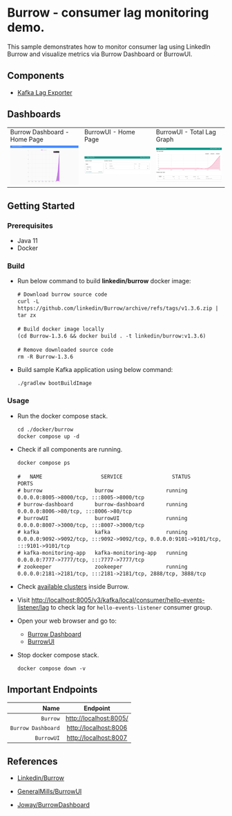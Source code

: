 # Burrow - consumer lag monitoring demo.

This sample demonstrates how to monitor consumer lag using LinkedIn Burrow and visualize metrics via Burrow Dashboard or
BurrowUI.

## Components

* [Kafka Lag Exporter](https://github.com/linkedin/Burrow)

## Dashboards

<table>
  <tr>
  <td>Burrow Dashboard - Home Page</td>
  <td>BurrowUI - Home Page</td>
  <td>BurrowUI - Total Lag Graph</td>
  </tr>
  <tr>
  <td><img src="./../../_docs/img/burrow-dashboard.png" width="250" /></td>
  <td><img src="./../../_docs/img/burrowUI-consumers.png" width="250" /> </td>
  <td><img src="./../../_docs/img/burrowUI-total-graph.png" width="250" /></td>
  </tr>
</table>

## Getting Started

### Prerequisites

* Java 11
* Docker

### Build

* Run below command to build **linkedin/burrow** docker image:
    ```shell
    # Download burrow source code
    curl -L https://github.com/linkedin/Burrow/archive/refs/tags/v1.3.6.zip | tar zx
    
    # Build docker image locally
    (cd Burrow-1.3.6 && docker build . -t linkedin/burrow:v1.3.6)
    
    # Remove downloaded source code
    rm -R Burrow-1.3.6
    ```

* Build sample Kafka application using below command:
  ```shell
  ./gradlew bootBuildImage
  ```

### Usage

* Run the docker compose stack.
  ```shell
  cd ./docker/burrow
  docker compose up -d
  ```

* Check if all components are running.
  ```shell
  docker compose ps
  
  #   NAME                   SERVICE                STATUS              PORTS
  # burrow                 burrow                 running             0.0.0.0:8005->8000/tcp, :::8005->8000/tcp
  # burrow-dashboard       burrow-dashboard       running             0.0.0.0:8006->80/tcp, :::8006->80/tcp
  # burrowUI               burrowUI               running             0.0.0.0:8007->3000/tcp, :::8007->3000/tcp
  # kafka                  kafka                  running             0.0.0.0:9092->9092/tcp, :::9092->9092/tcp, 0.0.0.0:9101->9101/tcp, :::9101->9101/tcp
  # kafka-monitoring-app   kafka-monitoring-app   running             0.0.0.0:7777->7777/tcp, :::7777->7777/tcp
  # zookeeper              zookeeper              running             0.0.0.0:2181->2181/tcp, :::2181->2181/tcp, 2888/tcp, 3888/tcp
  ```

* Check [available clusters](http://localhost:8005/v3/kafka) inside Burrow.

* Visit [http://localhost:8005/v3/kafka/local/consumer/hello-events-listener/lag](http://localhost:8005/v3/kafka/local/consumer/hello-events-listener/lag) to check lag for `hello-events-listener` consumer group.

* Open your web browser and go to:
    * [Burrow Dashboard](http://localhost:8006)
    * [BurrowUI](http://localhost:8007)

* Stop docker compose stack.
  ```shell
  docker compose down -v
  ```

## Important Endpoints

| Name | Endpoint | 
| -------------:|:--------:|
| `Burrow` | [http://localhost:8005/](http://localhost:8005/) |
| `Burrow Dashboard` | [http://localhost:8006](http://localhost:8006) |
| `BurrowUI` | [http://localhost:8007](http://localhost:8007) |

## References

* [Linkedin/Burrow](https://github.com/linkedin/Burrow)
  
* [GeneralMills/BurrowUI](https://github.com/GeneralMills/BurrowUI)
  
* [Joway/BurrowDashboard](https://github.com/joway/burrow-dashboard)
